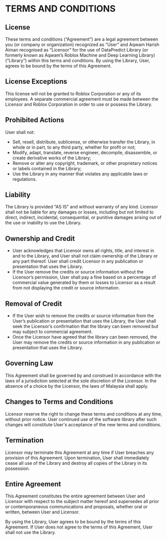 # TERMS AND CONDITIONS

## License
These terms and conditions (“Agreement”) are a legal agreement between you (or company or organization) recognized as “User” and Aqwam Harish Aiman recognised as “Licensor” for the use of DataPredict Library (or formerly known as Aqwam’s Roblox Machine and Deep Learning Library) (“Library”) within this terms and conditions. By using the Library, User,  agrees to be bound by the terms of this Agreement.

## License Exceptions

This license will not be granted to Roblox Corporation or any of its employees. A separate commercial agreement must be made between the Licensor and Roblox Corporation in order to use or possess the Library.

## Prohibited Actions
User shall not:
* Sell, resell, distribute, sublicense, or otherwise transfer the Library, in whole or in part, to any third party, whether for profit or not;
* Modify, adapt, translate, reverse engineer, decompile, disassemble, or create derivative works of the Library;
* Remove or alter any copyright, trademark, or other proprietary notices or labels contained in the Library;
* Use the Library in any manner that violates any applicable laws or regulations.

## Liability
The Library is provided "AS IS" and without warranty of any kind. Licensor shall not be liable for any damages or losses, including but not limited to direct, indirect, incidental, consequential, or punitive damages arising out of the use or inability to use the Library.

## Ownership and Credit
* User acknowledges that Licensor owns all rights, title, and interest in and to the Library, and User shall not claim ownership of the Library or any part thereof. User shall credit Licensor in any publication or presentation that uses the Library.
* If the User remove the credits or source information without the Licensor’s permission, User shall pay a fine based on a percentage of commercial value generated by them or losses to Licensor as a result from not displaying the credit or source information.

## Removal of Credit
* If the User wish to remove the credits or source information from the User’s publication or presentation that uses the Library, the User shall seek the Licensor’s confirmation that the library can been removed but may subject to commercial agreement.
* Once the Licensor have agreed that the library can been removed, the User may remove the credits or source information in any publication or presentation that uses the Library.

## Governing Law
This Agreement shall be governed by and construed in accordance with the laws of a jurisdiction selected at the sole discretion of the Licensor. In the absence of a choice by the Licensor, the laws of Malaysia shall apply.

## Changes to Terms and Conditions
Licensor reserve the right to change these terms and conditions at any time, without prior notice. User continued use of the software library after such changes will constitute User's acceptance of the new terms and conditions.

## Termination
Licensor may terminate this Agreement at any time if User breaches any provision of this Agreement. Upon termination, User shall immediately cease all use of the Library and destroy all copies of the Library in its possession.

## Entire Agreement
This Agreement constitutes the entire agreement between User and Licensor with respect to the subject matter hereof and supersedes all prior or contemporaneous communications and proposals, whether oral or written, between User and Licensor.

By using the Library, User agrees to be bound by the terms of this Agreement. If User does not agree to the terms of this Agreement, User shall not use the Library.
